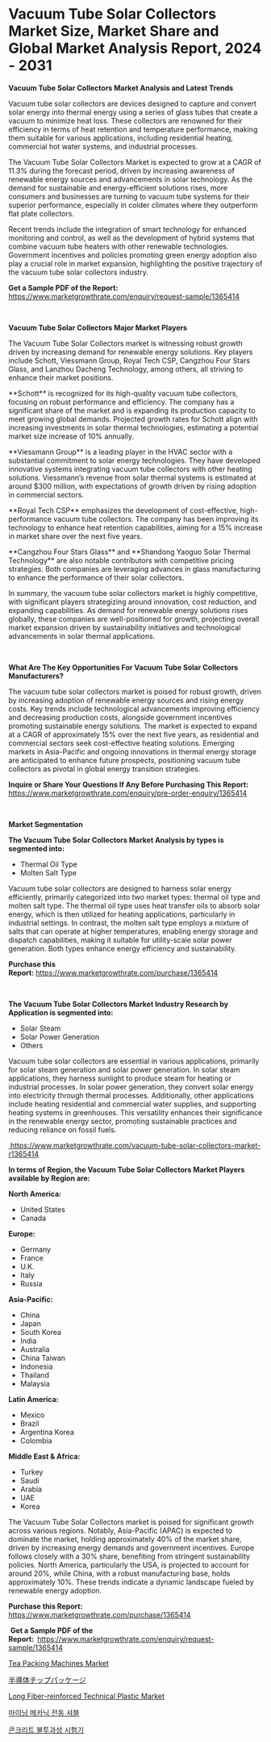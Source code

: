 <p><h1>Vacuum Tube Solar Collectors Market Size, Market Share and Global Market Analysis Report, 2024 - 2031</h1></p><p><strong>Vacuum Tube Solar Collectors Market Analysis and Latest Trends</strong></p>
<p><p>Vacuum tube solar collectors are devices designed to capture and convert solar energy into thermal energy using a series of glass tubes that create a vacuum to minimize heat loss. These collectors are renowned for their efficiency in terms of heat retention and temperature performance, making them suitable for various applications, including residential heating, commercial hot water systems, and industrial processes.</p><p>The Vacuum Tube Solar Collectors Market is expected to grow at a CAGR of 11.3% during the forecast period, driven by increasing awareness of renewable energy sources and advancements in solar technology. As the demand for sustainable and energy-efficient solutions rises, more consumers and businesses are turning to vacuum tube systems for their superior performance, especially in colder climates where they outperform flat plate collectors.</p><p>Recent trends include the integration of smart technology for enhanced monitoring and control, as well as the development of hybrid systems that combine vacuum tube heaters with other renewable technologies. Government incentives and policies promoting green energy adoption also play a crucial role in market expansion, highlighting the positive trajectory of the vacuum tube solar collectors industry.</p></p>
<p><strong>Get a Sample PDF of the Report:&nbsp;</strong> <a href="https://www.marketgrowthrate.com/enquiry/request-sample/1365414">https://www.marketgrowthrate.com/enquiry/request-sample/1365414</a></p>
<p>&nbsp;</p>
<p><strong>Vacuum Tube Solar Collectors Major Market Players</strong></p>
<p><p>The Vacuum Tube Solar Collectors market is witnessing robust growth driven by increasing demand for renewable energy solutions. Key players include Schott, Viessmann Group, Royal Tech CSP, Cangzhou Four Stars Glass, and Lanzhou Dacheng Technology, among others, all striving to enhance their market positions.</p><p>**Schott** is recognized for its high-quality vacuum tube collectors, focusing on robust performance and efficiency. The company has a significant share of the market and is expanding its production capacity to meet growing global demands. Projected growth rates for Schott align with increasing investments in solar thermal technologies, estimating a potential market size increase of 10% annually.</p><p>**Viessmann Group** is a leading player in the HVAC sector with a substantial commitment to solar energy technologies. They have developed innovative systems integrating vacuum tube collectors with other heating solutions. Viessmann’s revenue from solar thermal systems is estimated at around $300 million, with expectations of growth driven by rising adoption in commercial sectors.</p><p>**Royal Tech CSP** emphasizes the development of cost-effective, high-performance vacuum tube collectors. The company has been improving its technology to enhance heat retention capabilities, aiming for a 15% increase in market share over the next five years.</p><p>**Cangzhou Four Stars Glass** and **Shandong Yaoguo Solar Thermal Technology** are also notable contributors with competitive pricing strategies. Both companies are leveraging advances in glass manufacturing to enhance the performance of their solar collectors.</p><p>In summary, the vacuum tube solar collectors market is highly competitive, with significant players strategizing around innovation, cost reduction, and expanding capabilities. As demand for renewable energy solutions rises globally, these companies are well-positioned for growth, projecting overall market expansion driven by sustainability initiatives and technological advancements in solar thermal applications.</p></p>
<p>&nbsp;</p>
<p><strong>What Are The Key Opportunities For Vacuum Tube Solar Collectors Manufacturers?</strong></p>
<p><p>The vacuum tube solar collectors market is poised for robust growth, driven by increasing adoption of renewable energy sources and rising energy costs. Key trends include technological advancements improving efficiency and decreasing production costs, alongside government incentives promoting sustainable energy solutions. The market is expected to expand at a CAGR of approximately 15% over the next five years, as residential and commercial sectors seek cost-effective heating solutions. Emerging markets in Asia-Pacific and ongoing innovations in thermal energy storage are anticipated to enhance future prospects, positioning vacuum tube collectors as pivotal in global energy transition strategies.</p></p>
<p><strong>Inquire or Share Your Questions If Any Before Purchasing This Report:</strong> <a href="https://www.marketgrowthrate.com/enquiry/pre-order-enquiry/1365414">https://www.marketgrowthrate.com/enquiry/pre-order-enquiry/1365414</a></p>
<p>&nbsp;</p>
<p><strong>Market Segmentation</strong></p>
<p><strong>The Vacuum Tube Solar Collectors Market Analysis by types is segmented into:</strong></p>
<p><ul><li>Thermal Oil Type</li><li>Molten Salt Type</li></ul></p>
<p><p>Vacuum tube solar collectors are designed to harness solar energy efficiently, primarily categorized into two market types: thermal oil type and molten salt type. The thermal oil type uses heat transfer oils to absorb solar energy, which is then utilized for heating applications, particularly in industrial settings. In contrast, the molten salt type employs a mixture of salts that can operate at higher temperatures, enabling energy storage and dispatch capabilities, making it suitable for utility-scale solar power generation. Both types enhance energy efficiency and sustainability.</p></p>
<p><strong>Purchase this Report:&nbsp;</strong><a href="https://www.marketgrowthrate.com/purchase/1365414">https://www.marketgrowthrate.com/purchase/1365414</a></p>
<p>&nbsp;</p>
<p><strong>The Vacuum Tube Solar Collectors Market Industry Research by Application is segmented into:</strong></p>
<p><ul><li>Solar Steam</li><li>Solar Power Generation</li><li>Others</li></ul></p>
<p><p>Vacuum tube solar collectors are essential in various applications, primarily for solar steam generation and solar power generation. In solar steam applications, they harness sunlight to produce steam for heating or industrial processes. In solar power generation, they convert solar energy into electricity through thermal processes. Additionally, other applications include heating residential and commercial water supplies, and supporting heating systems in greenhouses. This versatility enhances their significance in the renewable energy sector, promoting sustainable practices and reducing reliance on fossil fuels.</p></p>
<p><a href="https://www.marketgrowthrate.com/vacuum-tube-solar-collectors-market-r1365414">&nbsp;https://www.marketgrowthrate.com/vacuum-tube-solar-collectors-market-r1365414</a></p>
<p><strong>In terms of Region, the Vacuum Tube Solar Collectors Market Players available by Region are:</strong></p>
<p>
    <p> <strong> North America: </strong>
        <ul>
            <li>United States</li>
            <li>Canada</li>
        </ul>
        </p> 
    <p> <strong> Europe: </strong>
        <ul>
            <li>Germany</li>
            <li>France</li>
            <li>U.K.</li>
            <li>Italy</li>
            <li>Russia</li>
        </ul>
        </p> 
    <p> <strong> Asia-Pacific: </strong>
        <ul>
            <li>China</li>
            <li>Japan</li>
            <li>South Korea</li>
            <li>India</li>
            <li>Australia</li>
            <li>China Taiwan</li>
            <li>Indonesia</li>
            <li>Thailand</li>
            <li>Malaysia</li>
        </ul>
        </p> 
    <p> <strong> Latin America: </strong>
        <ul>
            <li>Mexico</li>
            <li>Brazil</li>
            <li>Argentina Korea</li>
            <li>Colombia</li>
        </ul>
        </p> 
    <p> <strong> Middle East & Africa: </strong>
        <ul>
            <li>Turkey</li>
            <li>Saudi</li>
            <li>Arabia</li>
            <li>UAE</li>
            <li>Korea</li>
        </ul>
    </p>
    </p>
<p><p>The Vacuum Tube Solar Collectors market is poised for significant growth across various regions. Notably, Asia-Pacific (APAC) is expected to dominate the market, holding approximately 40% of the market share, driven by increasing energy demands and government incentives. Europe follows closely with a 30% share, benefiting from stringent sustainability policies. North America, particularly the USA, is projected to account for around 20%, while China, with a robust manufacturing base, holds approximately 10%. These trends indicate a dynamic landscape fueled by renewable energy adoption.</p></p>
<p><strong>Purchase this Report: </strong><a href="https://www.marketgrowthrate.com/purchase/1365414">https://www.marketgrowthrate.com/purchase/1365414</a></p>
<p>&nbsp;<strong>Get a Sample PDF of the Report:&nbsp;&nbsp;</strong><a href="https://www.marketgrowthrate.com/enquiry/request-sample/1365414">https://www.marketgrowthrate.com/enquiry/request-sample/1365414</a></p>
<p><strong></strong></p>
<p><p><a href="https://www.linkedin.com/pulse/tea-packing-machines-market-size-growing-cagr-115-report-covers-qxfne?trackingId=O6nQ5bjMTfejm6IDN%2B%2Fyzw%3D%3D">Tea Packing Machines Market</a></p><p><a href="https://medium.com/@qarpaiop35/%E3%82%B0%E3%83%AD%E3%83%BC%E3%83%90%E3%83%AB%E5%8D%8A%E5%B0%8E%E4%BD%93%E3%83%81%E3%83%83%E3%83%97%E3%83%91%E3%83%83%E3%82%B1%E3%83%BC%E3%82%B8%E5%B8%82%E5%A0%B4%E3%81%AE%E5%8B%95%E5%90%91-%E4%BA%88%E6%B8%AC-%E5%BD%B1%E9%9F%BF%E5%88%86%E6%9E%90-2024%E5%B9%B4-2031%E5%B9%B4-%E3%82%92149%E3%83%9A%E3%83%BC%E3%82%B8%E3%81%A7%E7%B6%B2%E7%BE%85%E3%81%99%E3%82%8B-0b60538c6f83?postPublishedType=repub">半導体チップパッケージ</a></p><p><a href="https://github.com/bmorecock/Market-Research-Report-List-5/blob/main/long-fiber-reinforced-technical-plastic-market.md">Long Fiber-reinforced Technical Plastic Market</a></p><p><a href="https://medium.com/@gilberthnsonna/%EA%B4%91%EC%82%B0-%EA%B8%B0%EA%B3%84-%EC%A0%84%EA%B8%B0-%EC%82%BD-%EC%82%B0%EC%97%85-%EC%A0%84%EB%A7%9D-%EC%8B%9C%EC%9E%A5-%EB%B3%80%ED%99%94%EC%99%80-%EC%A0%84%EB%9E%B5%EC%A0%81-%ED%95%84%EC%88%98-%EC%9A%94%EA%B1%B4-2024-2031-77878677b1a6">마이닝 메카닉 전동 셔블</a></p><p><a href="https://medium.com/@daveutchsj/%EC%BD%98%ED%81%AC%EB%A6%AC%ED%8A%B8-%EB%B6%88%EC%B9%A8%ED%88%AC%EC%84%B1-%EA%B2%80%EC%82%AC%EA%B8%B0-%EC%82%B0%EC%97%85-%EC%A0%84%EB%A7%9D-%EC%8B%9C%EC%9E%A5-%EB%B3%80%ED%99%94-%EB%B0%8F-%EC%A0%84%EB%9E%B5%EC%A0%81-%ED%95%84%EC%88%98-%EC%82%AC%ED%95%AD-2024-2031-86f39f56b1a7?postPublishedType=repub">콘크리트 불투과성 시험기</a></p></p>